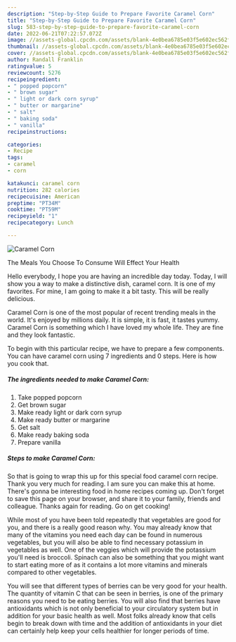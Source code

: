 ```yaml
---
description: "Step-by-Step Guide to Prepare Favorite Caramel Corn"
title: "Step-by-Step Guide to Prepare Favorite Caramel Corn"
slug: 583-step-by-step-guide-to-prepare-favorite-caramel-corn
date: 2022-06-21T07:22:57.072Z
image: //assets-global.cpcdn.com/assets/blank-4e0bea6785e03f5e602ec562f230caae08da540cada707380b4fe1bbebba43da.png
thumbnail: //assets-global.cpcdn.com/assets/blank-4e0bea6785e03f5e602ec562f230caae08da540cada707380b4fe1bbebba43da.png
cover: //assets-global.cpcdn.com/assets/blank-4e0bea6785e03f5e602ec562f230caae08da540cada707380b4fe1bbebba43da.png
author: Randall Franklin
ratingvalue: 5
reviewcount: 5276
recipeingredient:
- " popped popcorn"
- " brown sugar"
- " light or dark corn syrup"
- " butter or margarine"
- " salt"
- " baking soda"
- " vanilla"
recipeinstructions:

categories:
- Recipe
tags:
- caramel
- corn

katakunci: caramel corn 
nutrition: 282 calories
recipecuisine: American
preptime: "PT34M"
cooktime: "PT59M"
recipeyield: "1"
recipecategory: Lunch

---
```



![Caramel Corn](//assets-global.cpcdn.com/assets/blank-4e0bea6785e03f5e602ec562f230caae08da540cada707380b4fe1bbebba43da.png)

The Meals You Choose To Consume Will Effect Your Health

Hello everybody, I hope you are having an incredible day today. Today, I will show you a way to make a distinctive dish, caramel corn. It is one of my favorites. For mine, I am going to make it a bit tasty. This will be really delicious.

Caramel Corn is one of the most popular of recent trending meals in the world. It's enjoyed by millions daily. It is simple, it is fast, it tastes yummy. Caramel Corn is something which I have loved my whole life. They are fine and they look fantastic.




To begin with this particular recipe, we have to prepare a few components. You can have caramel corn using 7 ingredients and 0 steps. Here is how you cook that.

<!--inarticleads1-->

##### The ingredients needed to make Caramel Corn:

1. Take  popped popcorn
1. Get  brown sugar
1. Make ready  light or dark corn syrup
1. Make ready  butter or margarine
1. Get  salt
1. Make ready  baking soda
1. Prepare  vanilla




<!--inarticleads2-->

##### Steps to make Caramel Corn:





So that is going to wrap this up for this special food caramel corn recipe. Thank you very much for reading. I am sure you can make this at home. There's gonna be interesting food in home recipes coming up. Don't forget to save this page on your browser, and share it to your family, friends and colleague. Thanks again for reading. Go on get cooking!

While most of you have been told repeatedly that vegetables are good for you, and there is a really good reason why. You may already know that many of the vitamins you need each day can be found in numerous vegetables, but you will also be able to find necessary potassium in vegetables as well. One of the veggies which will provide the potassium you'll need is broccoli. Spinach can also be something that you might want to start eating more of as it contains a lot more vitamins and minerals compared to other vegetables.

You will see that different types of berries can be very good for your health. The quantity of vitamin C that can be seen in berries, is one of the primary reasons you need to be eating berries. You will also find that berries have antioxidants which is not only beneficial to your circulatory system but in addition for your basic health as well. Most folks already know that cells begin to break down with time and the addition of antioxidants in your diet can certainly help keep your cells healthier for longer periods of time.
